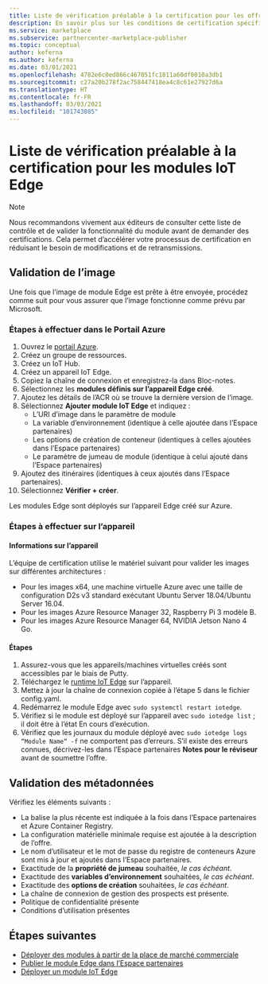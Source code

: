 ```yaml
---
title: Liste de vérification préalable à la certification pour les offres de modules IoT Edge dans la Place de marché Azure
description: En savoir plus sur les conditions de certification spécifiques à la publication d’offres de modules IoT Edge dans la Place de marché Azure.
ms.service: marketplace
ms.subservice: partnercenter-marketplace-publisher
ms.topic: conceptual
author: keferna
ms.author: keferna
ms.date: 03/01/2021
ms.openlocfilehash: 4782e6c0ed866c467051fc1811a60df0010a3db1
ms.sourcegitcommit: c27a20b278f2ac758447418ea4c8c61e27927d6a
ms.translationtype: HT
ms.contentlocale: fr-FR
ms.lasthandoff: 03/03/2021
ms.locfileid: "101743085"
---
```

# <a name="pre-certification-checklist-for-iot-edge-modules"></a>Liste de vérification préalable à la certification pour les modules IoT Edge

> [!NOTE]
> Nous recommandons vivement aux éditeurs de consulter cette liste de contrôle et de valider la fonctionnalité du module avant de demander des certifications. Cela permet d’accélérer votre processus de certification en réduisant le besoin de modifications et de retransmissions.

## <a name="validation-of-image"></a>Validation de l’image

Une fois que l’image de module Edge est prête à être envoyée, procédez comme suit pour vous assurer que l’image fonctionne comme prévu par Microsoft.

### <a name="steps-to-perform-in-the-azure-portal"></a>Étapes à effectuer dans le Portail Azure

1. Ouvrez le [portail Azure](https://partner.microsoft.com/).
1. Créez un groupe de ressources.
1. Créez un IoT Hub.
1. Créez un appareil IoT Edge.
1. Copiez la chaîne de connexion et enregistrez-la dans Bloc-notes.
1. Sélectionnez les **modules définis sur l’appareil Edge créé**.
1. Ajoutez les détails de l’ACR où se trouve la dernière version de l’image.
1. Sélectionnez **Ajouter module IoT Edge** et indiquez :
    - L’URI d’image dans le paramètre de module
    - La variable d’environnement (identique à celle ajoutée dans l’Espace partenaires)
    - Les options de création de conteneur (identiques à celles ajoutées dans l’Espace partenaires)
    - Le paramètre de jumeau de module (identique à celui ajouté dans l’Espace partenaires)
1. Ajoutez des itinéraires (identiques à ceux ajoutés dans l’Espace partenaires).
1. Sélectionnez **Vérifier + créer**.

Les modules Edge sont déployés sur l’appareil Edge créé sur Azure.

### <a name="steps-to-perform-on-the-device"></a>Étapes à effectuer sur l’appareil

#### <a name="device-details"></a>Informations sur l’appareil

L’équipe de certification utilise le matériel suivant pour valider les images sur différentes architectures :

- Pour les images x64, une machine virtuelle Azure avec une taille de configuration D2s v3 standard exécutant Ubuntu Server 18.04/Ubuntu Server 16.04.
- Pour les images Azure Resource Manager 32, Raspberry Pi 3 modèle B.
- Pour les images Azure Resource Manager 64, NVIDIA Jetson Nano 4 Go.

#### <a name="steps"></a>Étapes

1. Assurez-vous que les appareils/machines virtuelles créés sont accessibles par le biais de Putty.
1. Téléchargez le [runtime IoT Edge](https://docs.microsoft.com/azure/iot-edge/how-to-install-iot-edge) sur l’appareil.
1. Mettez à jour la chaîne de connexion copiée à l’étape 5 dans le fichier config.yaml.
1. Redémarrez le module Edge avec `sudo systemctl restart iotedge`.
1. Vérifiez si le module est déployé sur l’appareil avec `sudo iotedge list` ; il doit être à l’état En cours d’exécution.
1. Vérifiez que les journaux du module déployé avec `sudo iotedge logs “Module Name“ -f` ne comportent pas d’erreurs. S’il existe des erreurs connues, décrivez-les dans l’Espace partenaires **Notes pour le réviseur** avant de soumettre l’offre.

## <a name="metadata-validation"></a>Validation des métadonnées

Vérifiez les éléments suivants :

- La balise la plus récente est indiquée à la fois dans l’Espace partenaires et Azure Container Registry.
- La configuration matérielle minimale requise est ajoutée à la description de l’offre.
- Le nom d’utilisateur et le mot de passe du registre de conteneurs Azure sont mis à jour et ajoutés dans l’Espace partenaires.
- Exactitude de la **propriété de jumeau** souhaitée, *le cas échéant*.
- Exactitude des **variables d’environnement** souhaitées, *le cas échéant*.
- Exactitude des **options de création** souhaitées, *le cas échéant*.
- La chaîne de connexion de gestion des prospects est présente.
- Politique de confidentialité présente
- Conditions d’utilisation présentes

## <a name="next-steps"></a>Étapes suivantes

- [Déployer des modules à partir de la place de marché commerciale](https://docs.microsoft.com/azure/iot-edge/how-to-deploy-modules-portal#deploy-from-azure-marketplace)
- [Publier le module Edge dans l’Espace partenaires](https://docs.microsoft.com/azure/marketplace/partner-center-portal/azure-iot-edge-module-creation)
- [Déployer un module IoT Edge](https://docs.microsoft.com/azure/iot-edge/quickstart-linux)  
